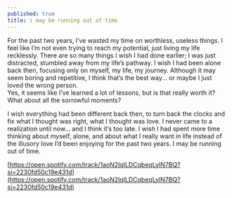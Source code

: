 ```yaml
---
published: true
title: i may be running out of time
---
```

For the past two years, I’ve wasted my time on worthless, useless things. I feel like I’m not even trying to reach my potential, just living my life recklessly. There are so many things I wish I had done earlier; I was just distracted, stumbled away from my life’s pathway. I wish I had been alone back then, focusing only on myself, my life, my journey. Although it may seem boring and repetitive, I think that’s the best way... or maybe I just loved the wrong person.  
Yes, it seems like I’ve learned a lot of lessons, but is that really worth it? What about all the sorrowful moments?

I wish everything had been different back then, to turn back the clocks and fix what I thought was right, what I thought was love. I never came to a realization until now... and I think it’s too late. I wish I had spent more time thinking about myself, alone, and about what I really want in life instead of the illusory love I’d been enjoying for the past two years. I may be running out of time.

[https://open.spotify.com/track/1aoN2IqlLDCqbeqLylN7BQ?si=2230fd50c19e431d](https://open.spotify.com/track/1aoN2IqlLDCqbeqLylN7BQ?si=2230fd50c19e431d)